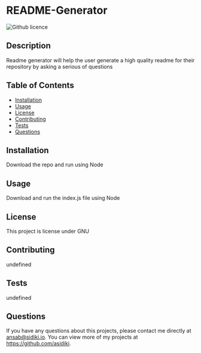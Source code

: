 # README-Generator
  ![Github licence](http://img.shields.io/badge/license-GNU-blue.svg)
  
  ## Description 
  Readme generator will help the user generate a high quality readme for their repository by asking a serious of questions
  ## Table of Contents
  * [Installation](#installation)
  * [Usage](#usage)
  * [License](#license)
  * [Contributing](#contributing)
  * [Tests](#tests)
  * [Questions](#questions)
  
  ## Installation 
  Download the repo and run using Node
  ## Usage 
  Download and run the index.js file using Node
  ## License 
  This project is license under GNU
  ## Contributing 
  undefined
  ## Tests
  undefined
  ## Questions
  If you have any questions about this projects, please contact me directly at ansab@sidiki.io. You can view more of my projects at https://github.com/asidiki.

